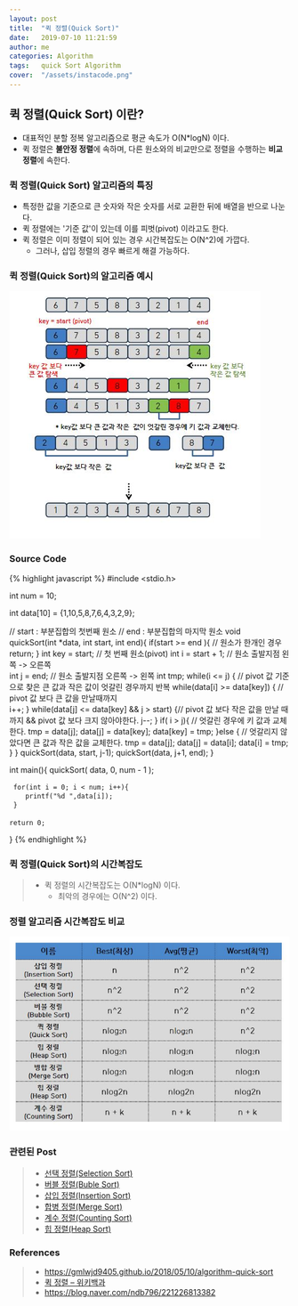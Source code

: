 ```yaml
---
layout: post
title:  "퀵 정렬(Quick Sort)"
date:   2019-07-10 11:21:59
author: me
categories: Algorithm
tags:	quick Sort Algorithm
cover:  "/assets/instacode.png"
---
```


## 퀵 정렬(Quick Sort) 이란?
* 대표적인 분할 정복 알고리즘으로 평균 속도가 O(N*logN) 이다.
* 퀵 정렬은 <strong>불안정 정렬</strong>에 속하며, 다른 원소와의 비교만으로 정렬을 수행하는 <strong>비교 정렬</strong>에 속한다.


### 퀵 정렬(Quick Sort) 알고리즘의 특징
* 특정한 값을 기준으로 큰 숫자와 작은 숫자를 서로 교환한 뒤에 배열을 반으로 나눈다.
* 퀵 정렬에는 '기준 값'이 있는데 이를 피벗(pivot) 이라고도 한다.
* 퀵 정렬은 이미 정렬이 되어 있는 경우 시간복잡도는 O(N^2)에 가깝다.
  * 그러나, 삽입 정렬의 경우 빠르게 해결 가능하다.

### 퀵 정렬(Quick Sort)의 알고리즘 예시

<a href="/assets/images/sort/quicksort.JPG" data-lightbox="falcon9-large" data-title="Check out the image">
  <img src="/assets/images/sort/quicksort.JPG" title="Check out the image">
</a>


### Source Code

{% highlight javascript %}
#include <stdio.h>

int num = 10;

int data[10] = {1,10,5,8,7,6,4,3,2,9};

// start : 부분집합의 첫번째 원소
// end : 부분집합의 마지막 원소
void quickSort(int *data, int start, int end){
	if(start >= end ){ // 원소가 한개인 경우 
		return;
	}
	int key = start; // 첫 번째 원소(pivot) 
	int i = start + 1; // 원소 출발지점 왼쪽 -> 오른쪽  
	int j = end; // 원소 출발지점 오른쪽 -> 왼쪽
	int tmp;
	while(i <= j) { // pivot 값 기준으로 찾은 큰 값과 작은 값이 엇갈린 경우까지 반복 
		while(data[i] >= data[key]) { // pivot 값 보다 큰 값을 만날때까지  
			i++;
		}
		while(data[j] <= data[key] && j > start) {// pivot 값 보다 작은 값을 만날 때까지 && pivot 값 보다 크지 않아야한다. 
			j--;
		}
		if( i > j){ // 엇갈린 경우에 키 값과 교체한다. 
			tmp = data[j];
			data[j] = data[key];
			data[key] = tmp;
		}else { // 엇갈리지 않았다면 큰 값과 작은 값을 교체한다. 
			tmp = data[j];
			data[j] = data[i];
			data[i] = tmp;
		}
	}
	quickSort(data, start, j-1);
	quickSort(data, j+1, end);
}
   
int main(){
	 quickSort( data, 0, num - 1 );
	 
	 for(int i = 0; i < num; i++){
	 	printf("%d ",data[i]);
	 }
	
	return 0;
}
{% endhighlight %}


### 퀵 정렬(Quick Sort)의 시간복잡도
>
> * 퀵 정렬의 시간복잡도는 O(N*logN) 이다.
>   * 최악의 경우에는 O(N^2) 이다.


### 정렬 알고리즘 시간복잡도 비교

<a href="/assets/images/sort/sorting_bigo_comp.JPG" data-lightbox="falcon9-large" data-title="Check out the image">
  <img src="/assets/images/sort/sorting_bigo_comp.JPG" title="Check out the image">
</a>


### 관련된 Post
> * <a href="https://doorisopen.github.io/sort/2019/07/09/selectionsort.html">선택 정렬(Selection Sort)<a>
> * <a href="https://doorisopen.github.io/sort/2019/07/10/bubblesort.html">버블 정렬(Buble Sort)<a>
> * <a href="https://doorisopen.github.io/sort/2019/07/10/insertionsort.html">삽입 정렬(Insertion Sort)<a>
> * <a href="https://doorisopen.github.io/sort/2019/07/10/mergesort.html">합병 정렬(Merge Sort)<a>
> * <a href="https://doorisopen.github.io/sort/2019/07/17/countingsort.html">계수 정렬(Counting Sort)<a>
> * <a href="https://doorisopen.github.io/sort/2019/07/17/heapsort.html">힙 정렬(Heap Sort)<a>


### References
> * <a href="https://gmlwjd9405.github.io/2018/05/10/algorithm-quick-sort.htmll">https://gmlwjd9405.github.io/2018/05/10/algorithm-quick-sort<a>
> * <a href="https://ko.wikipedia.org/wiki/%ED%80%B5_%EC%A0%95%EB%A0%AC">퀵 정렬 – 위키백과<a>
> * <a href="https://blog.naver.com/ndb796/221226813382">https://blog.naver.com/ndb796/221226813382<a>
